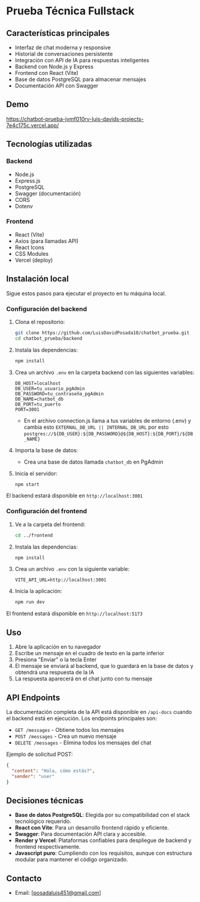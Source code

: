 # Prueba Técnica Fullstack

## Características principales

- Interfaz de chat moderna y responsive
- Historial de conversaciones persistente
- Integración con API de IA para respuestas inteligentes
- Backend con Node.js y Express
- Frontend con React (Vite)
- Base de datos PostgreSQL para almacenar mensajes
- Documentación API con Swagger

## Demo
https://chatbot-prueba-jvmf010rv-luis-davids-projects-7e4c175c.vercel.app/

## Tecnologías utilizadas

### Backend
- Node.js
- Express.js
- PostgreSQL
- Swagger (documentación)
- CORS
- Dotenv

### Frontend
- React (Vite)
- Axios (para llamadas API)
- React Icons
- CSS Modules
- Vercel (deploy)

## Instalación local

Sigue estos pasos para ejecutar el proyecto en tu máquina local.

### Configuración del backend

1. Clona el repositorio:
   ```bash
   git clone https://github.com/LuisDavidPosada10/chatbot_prueba.git
   cd chatbot_prueba/backend
   ```

2. Instala las dependencias:
   ```bash
   npm install
   ```

3. Crea un archivo `.env` en la carpeta backend con las siguientes variables:
   ```
   DB_HOST=localhost
   DB_USER=tu_usuario_pgAdmin
   DB_PASSWORD=tu_contraseña_pgAdmin
   DB_NAME=chatbot_db
   DB_PORT=tu_puerto
   PORT=3001
   ```
   - En el archivo connection.js llama a tus variables de entorno (.env) y
   cambia esto `EXTERNAL_DB_URL || INTERNAL_DB_URL` por esto `postgres://${DB_USER}:${DB_PASSWORD}@${DB_HOST}:${DB_PORT}/${DB_NAME}`

4. Importa la base de datos:
   - Crea una base de datos llamada `chatbot_db` en PgAdmin

6. Inicia el servidor:
   ```bash
   npm start
   ```

El backend estará disponible en `http://localhost:3001`

### Configuración del frontend

1. Ve a la carpeta del frontend:
   ```bash
   cd ../frontend
   ```

2. Instala las dependencias:
   ```bash
   npm install
   ```

3. Crea un archivo `.env` con la siguiente variable:
   ```
   VITE_API_URL=http://localhost:3001
   ```

4. Inicia la aplicación:
   ```bash
   npm run dev
   ```

El frontend estará disponible en `http://localhost:5173`

## Uso

1. Abre la aplicación en tu navegador
2. Escribe un mensaje en el cuadro de texto en la parte inferior
3. Presiona "Enviar" o la tecla Enter
4. El mensaje se enviará al backend, que lo guardará en la base de datos y obtendrá una respuesta de la IA
5. La respuesta aparecerá en el chat junto con tu mensaje

## API Endpoints

La documentación completa de la API está disponible en `/api-docs` cuando el backend está en ejecución. Los endpoints principales son:

- `GET /messages` - Obtiene todos los mensajes
- `POST /messages` - Crea un nuevo mensaje
- `DELETE /messages` - Elimina todos los mensajes del chat

Ejemplo de solicitud POST:
```json
{
  "content": "Hola, cómo estás?",
  "sender": "user"
}
```

## Decisiones técnicas

- **Base de datos PostgreSQL**: Elegida por su compatibilidad con el stack tecnológico requerido.
- **React con Vite**: Para un desarrollo frontend rápido y eficiente.
- **Swagger**: Para documentación API clara y accesible.
- **Render y Vercel**: Plataformas confiables para despliegue de backend y frontend respectivamente.
- **Javascript puro**: Cumpliendo con los requisitos, aunque con estructura modular para mantener el código organizado.

## Contacto

- Email: [posadaluis451@gmail.com]
